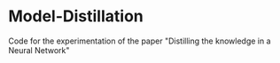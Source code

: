 # Model-Distillation
Code for the experimentation of the paper "Distilling the knowledge in a Neural Network"
